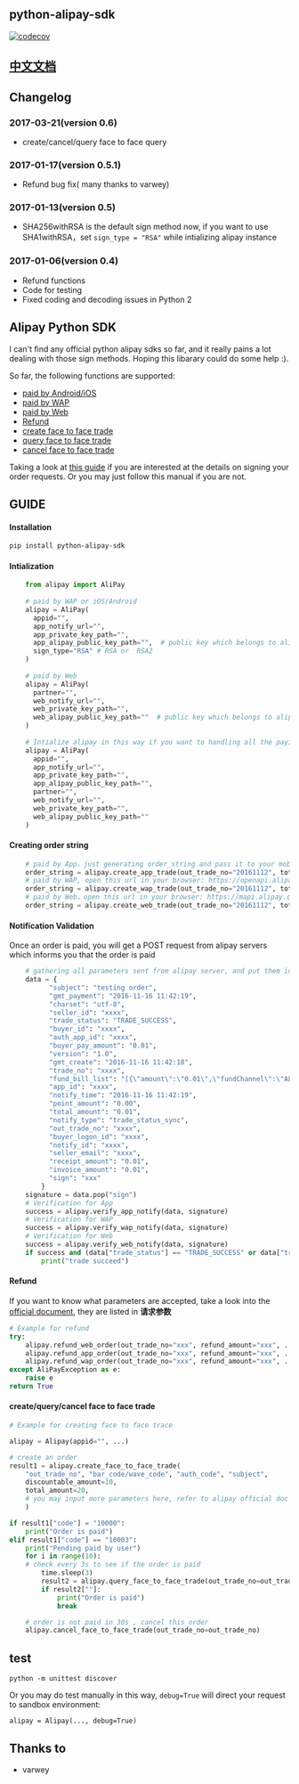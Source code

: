 ## python-alipay-sdk
[![codecov](https://codecov.io/gh/fzlee/alipay/branch/master/graph/badge.svg)](https://codecov.io/gh/fzlee/alipay)
## [中文文档](https://github.com/fzlee/alipay/blob/master/README.zh-hans.md)
## Changelog

### 2017-03-21(version 0.6)
* create/cancel/query face to face query

### 2017-01-17(version 0.5.1)
* Refund bug fix( many thanks to varwey)

### 2017-01-13(version 0.5)
* SHA256withRSA is the default sign method now, if you want to use SHA1withRSA，set `sign_type = "RSA"` while intializing alipay instance

### 2017-01-06(version 0.4)
* Refund functions
* Code for testing
* Fixed coding and decoding issues in Python 2 

##  Alipay Python SDK
I can't find any official python alipay sdks so far, and it really pains a lot dealing with those sign methods. Hoping this libarary could do some help :).

So far, the following functions are supported:
* [paid by Android/iOS](https://doc.open.alipay.com/docs/doc.htm?treeId=193&articleId=105051&docType=1)
* [paid by WAP](https://doc.open.alipay.com/docs/doc.htm?treeId=193&articleId=105288&docType=1)
* [paid by Web](https://doc.open.alipay.com/doc2/detail?treeId=62&articleId=103566&docType=1)
* [Refund](https://doc.open.alipay.com/docs/api.htm?docType=4&apiId=759)
* [create face to face trade](https://doc.open.alipay.com/docs/api.htm?docType=4&apiId=850)
* [query face to face trade](https://doc.open.alipay.com/docs/api.htm?docType=4&apiId=757)
* [cancel face to face trade](https://doc.open.alipay.com/docs/api.htm?docType=4&apiId=866)

Taking a look at [this guide](https://ifconfiger.com/page/python-alipay-sdk) if you are interested at the details on signing your order requests.
Or you may just follow this manual if you are not.

## GUIDE
#### Installation

```bash
pip install python-alipay-sdk
```

#### Intialization
```Python
    from alipay import AliPay
    
    # paid by WAP or iOS/Android
    alipay = AliPay(
      appid="",
      app_notify_url="", 
      app_private_key_path="", 
      app_alipay_public_key_path="",  # public key which belongs to alipay, this is used to validate messages sent from alipay server.
      sign_type="RSA" # RSA or  RSA2
    )
    
    # paid by Web
    alipay = AliPay(
      partner="",
      web_notify_url="", 
      web_private_key_path="", 
      web_alipay_public_key_path=""  # public key which belongs to alipay, this is used to validate messages sent from alipay server.
    )
    
    # Intialize alipay in this way if you want to handling all the paying methods mentioned,  
    alipay = AliPay(
      appid="",
      app_notify_url="", 
      app_private_key_path="",
      app_alipay_public_key_path="",
      partner="", 
      web_notify_url="",
      web_private_key_path="", 
      web_alipay_public_key_path="" 
    )
```
    
#### Creating order string
```Python
    # paid by App，just generating order_string and pass it to your mobile app
    order_string = alipay.create_app_trade(out_trade_no="20161112", total_amount=0.01, subject="testing order")
    # paid by WAP, open this url in your browser: https://openapi.alipay.com/gateway.do? + order_string
    order_string = alipay.create_wap_trade(out_trade_no="20161112", total_amount=0.01, subject="testing order", return_url="https://example.com")
    # paid by Web，open this url in your browser: https://mapi.alipay.com/gateway.do? + order_string
    order_string = alipay.create_web_trade(out_trade_no="20161112", total_amount=0.01, subject="testing order", return_url="https://example.com")
```
#### Notification Validation
Once an order is paid, you will get a POST request from alipay servers which informs you that the order is paid 

```Python
    # gathering all parameters sent from alipay server, and put them in a dictionary called data
    data = {
          "subject": "testing order",
          "gmt_payment": "2016-11-16 11:42:19",
          "charset": "utf-8",
          "seller_id": "xxxx",
          "trade_status": "TRADE_SUCCESS",
          "buyer_id": "xxxx",
          "auth_app_id": "xxxx",
          "buyer_pay_amount": "0.01",
          "version": "1.0",
          "gmt_create": "2016-11-16 11:42:18",
          "trade_no": "xxxx",
          "fund_bill_list": "[{\"amount\":\"0.01\",\"fundChannel\":\"ALIPAYACCOUNT\"}]",
          "app_id": "xxxx",
          "notify_time": "2016-11-16 11:42:19",
          "point_amount": "0.00",
          "total_amount": "0.01",
          "notify_type": "trade_status_sync",
          "out_trade_no": "xxxx",
          "buyer_logon_id": "xxxx",
          "notify_id": "xxxx",
          "seller_email": "xxxx",
          "receipt_amount": "0.01",
          "invoice_amount": "0.01",
          "sign": "xxx"
        }
    signature = data.pop("sign")
    # Verification for App
    success = alipay.verify_app_notify(data, signature)
    # Verification for WAP
    success = alipay.verify_wap_notify(data, signature)
    # Verification for Web
    success = alipay.verify_web_notify(data, signature)
    if success and (data["trade_status"] == "TRADE_SUCCESS" or data["trade_status"] == "TRADE_FINISHED" ):
        print("trade succeed")
```

#### Refund

If you want to know what parameters are accepted, take a look into the [official document](https://doc.open.alipay.com/docs/api.htm?docType=4&apiId=759), they are listed in **请求参数**

```Python
# Example for refund
try:
    alipay.refund_web_order(out_trade_no="xxx", refund_amount="xxx", ...)
    alipay.refund_app_order(out_trade_no="xxx", refund_amount="xxx", ...)
    alipay.refund_wap_order(out_trade_no="xxx", refund_amount="xxx", ...)
except AliPayException as e:
    raise e
return True
```

#### create/query/cancel face to face trade

```Python
# Example for creating face to face trace

alipay = Alipay(appid="", ...)

# create an order
result1 = alipay.create_face_to_face_trade(
    "out_trade_no", "bar_code/wave_code", "auth_code", "subject",
    discountable_amount=10,
    total_amount=20,
    # you may input more parameters here, refer to alipay official doc for details
    )

if result1["code"] = "10000":
    print("Order is paid")
elif result1["code"] == "10003":
    print("Pending paid by user")
    for i in range(10):
    # check every 3s to see if the order is paid
        time.sleep(3)
        result2 = alipay.query_face_to_face_trade(out_trade_no=out_trade_no)
        if result2[""]:
            print("Order is paid")
            break

    # order is not paid in 30s , cancel this order
    alipay.cancel_face_to_face_trade(out_trade_no=out_trade_no)
```

## test
```
python -m unittest discover
```

Or you may do test manually in this way, `debug=True` will direct your request to sandbox environment:
```
alipay = Alipay(..., debug=True)
```

## Thanks to
* varwey
